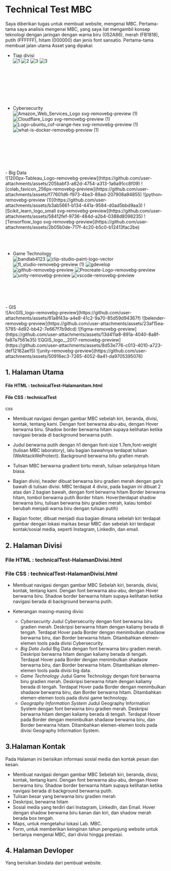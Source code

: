 # Technical Test MBC

Saya diberikan tugas untuk membuat website, mengenai MBC. Pertama-tama saya analisis mengenai MBC, yang saya liat mengambil konsep teknologi dengan jaringan dengan warna biru (052A86), merah (FB1818), putih (FFFFFF), hitam (000000) dan jenis font sansatio. Pertama-tama membuat jalan utama
Asset yang dipakai:
- Tiap divisi <br>
![1](https://github.com/user-attachments/assets/33865ccc-d104-4832-bd27-5817981b6aa0)
![2](https://github.com/user-attachments/assets/63440027-e8d8-4027-9c47-cc9c885f975a)
![3](https://github.com/user-attachments/assets/0fb1de5c-0a09-49cb-92f7-0fdd78ae9d13)
![3](https://github.com/user-attachments/assets/40ff06d3-9bf4-4ba1-90e4-355acc5e0657)
<br>
<br>
<br>
<br>
<br>
<br>

- Cybersecurity <br>
![Amazon_Web_Services_Logo svg-removebg-preview (1)](https://github.com/user-attachments/assets/cd8534d6-5240-4534-b291-897ac7fd1983)
![Cloudflare_Logo svg-removebg-preview (1)](https://github.com/user-attachments/assets/3e975493-4375-4236-8e1a-75b58fd8f243)
![Logo-ubuntu_cof-orange-hex svg-removebg-preview (1)](https://github.com/user-attachments/assets/a0b5327b-6af2-4451-b8ce-d59a681f1e91)
![what-is-docker-removebg-preview (1)](https://github.com/user-attachments/assets/f1c8f24b-eb40-4eae-a380-0f7a2e946556)

<br>
<br>
<br>
<br>
<br>
<br>
- Big Data <br>
![1200px-Tableau_Logo-removebg-preview](https://github.com/user-attachments/assets/205babf3-a62d-4754-a313-1a6a91cc8f09)
![colab_favicon_256px-removebg-preview](https://github.com/user-attachments/assets/f77601d6-f973-4be3-89ad-207908a94855)
![python-removebg-preview (1)](https://github.com/user-attachments/assets/b3ab5661-b134-441a-9584-d0ad5bbd9aa3)
![Scikit_learn_logo_small svg-removebg-preview](https://github.com/user-attachments/assets/58412fef-9736-484d-a2b4-0388d8098235)
![Tensorflow_logo svg-removebg-preview](https://github.com/user-attachments/assets/2b05b0de-717f-4c20-b5c0-b12413fac2be)
<br>
<br>
<br>
<br>

- Game Technology <br>
![bandlab4123](https://github.com/user-attachments/assets/ca262738-eeb8-4d79-b024-6248cfe0df4b)
![clip-studio-paint-logo-vector](https://github.com/user-attachments/assets/a333ef0d-d9f4-4a8d-8c41-9d183ecf4734)
![fl_studio-removebg-preview (1)](https://github.com/user-attachments/assets/105705c4-7ff3-43ae-88a1-3a47aed04dc0)
![gdevelop](https://github.com/user-attachments/assets/7f0e9d01-1a54-492d-b689-2e65b2a50e91)
![github-removebg-preview](https://github.com/user-attachments/assets/548afe28-b650-4561-bd32-345da8850f44)
![Procreate-Logo-removebg-preview](https://github.com/user-attachments/assets/3525d4bd-70b4-4317-8915-e1d23b48ff78)
![unity-removebg-preview](https://github.com/user-attachments/assets/202a0ccb-7c1b-4ee7-b41d-9608c9234c2e)
![vscode-removebg-preview](https://github.com/user-attachments/assets/b118dc1c-08da-4df6-9377-3432ed6f4066)
<br>
<br>
<br>
<br>
- GIS<br>
![ArcGIS_logo-removebg-preview](https://github.com/user-attachments/assets/61a8f43a-a4e8-41c2-9a70-85d59d94367f)
![belender-removebg-preview](https://github.com/user-attachments/assets/23af15ea-5785-4d92-bb42-7e667f7b9dcd)
![figma-removebg-preview](https://github.com/user-attachments/assets/13d411a8-891a-4040-8a8f-fa87a7561e35)
![QGIS_logo__2017-removebg-preview](https://github.com/user-attachments/assets/8d53e776-c013-4010-a723-def12162ae15)
![unity-removebg-preview](https://github.com/user-attachments/assets/50916ec3-7265-4052-8a41-da9705395076)












  

## 1. Halaman Utama 
#### File HTML : technicalTest-Halamanitam.html
#### File CSS : technicalTest
css
- Membuat navigasi dengan gambar MBC sebelah kiri, beranda, divisi, kontak, tentang kami. Dengan font berwarna abu-abu, dengan Hover berwarna biru. Shadow border berwarna hitam supaya kelihatan ketika navigasi berada di background berwarna putih.

- Judul berwarna putih dengan h1 dengan font-size 1.7em,font-weight (tulisan MBC laboratory), lalu bagian bawahnya terdapat tulisan (WeAttackWeProtect). Background berwarna bitu grafien merah.

- Tulisan MBC berwarna gradient birtu merah, tulisan selanjutnya hitam biasa.


- Bagian divisi, header dibuat berwarna biru gradien merah dengan garis bawah di tulisan divisi. MBC terdapat 4 divisi, pada bagian ini dibuat 2 atas dan 2 bagian bawah, dengan font berwarna hitam Border berwarna hitam, tombol berwarna putih Border hitam.
Hover(terdapat shadow berwarna biru, tulisan berwarna biru gradien merah, kalau tombol berubah menjadi warna biru dengan tulisan putih)


- Bagian footer, dibuat menjadi dua bagian dimana sebelah kiri terdapat gambar dengan lokasi markas besar MBC dan sebelah kiri terdapat kontak/sosial media, seperti Instagram, LinkedIn, dan email.


## 2. Halaman Divisi
### File HTML : technicalTest-HalamanDivisi.html
### File CSS : technicalTest-HalamanDivisi.html

- Membuat navigasi dengan gambar MBC Sebelah kiri, beranda, divisi, kontak, tentang kami. Dengan font berwarna abu-abu, dengan Hover berwarna biru. Shadow border berwarna hitam supaya kelihatan ketika navigasi berada di background berwarna putih.

- Keterangan masing-masing divisi
  - *Cybersecurity*
Judul Cybersecurity dengan font berwarna biru gradien merah. Deskripsi berwarna hitam dengan kaliamy berada di tengah. Terdapat Hover pada Border dengan menimbulkan shadaow berwarna biru, dan Border berwarna hitam. Ditambahkan elemen-elemen tools pada divisi Cybersecurity.
  - *Big Data*
Judul Big Data dengan font berwarna biru gradien merah. Deskripsi berwarna hitam dengan kaliamy berada di tengah. Terdapat Hover pada Border dengan menimbulkan shadaow berwarna biru, dan Border berwarna hitam. Ditambahkan elemen-elemen tools pada divisi big data.
  - *Game Technology*
Judul Game Technology dengan font berwarna biru gradien merah. Deskripsi berwarna hitam dengan kaliamy berada di tengah. Terdapat Hover pada Border dengan menimbulkan shadaow berwarna biru, dan Border berwarna hitam. Ditambahkan elemen-elemen tools pada divisi game technology.
  - *Geography Information System*
Judul Geography Information System dengan font berwarna biru gradien merah. Deskripsi berwarna hitam dengan kaliamy berada di tengah. Terdapat Hover pada Border dengan menimbulkan shadaow berwarna biru, dan Border berwarna hitam. Ditambahkan elemen-elemen tools pada divisi Geography Information System.
   
## 3.Halaman Kontak
Pada Halaman ini berisikan informasi sosial media dan kontak pesan dan kesan.
- Membuat navigasi dengan gambar MBC Sebelah kiri, beranda, divisi, kontak, tentang kami. Dengan font berwarna abu-abu, dengan Hover berwarna biru. Shadow border berwarna hitam supaya kelihatan ketika navigasi berada di background berwarna putih.
- Tulisan besar yang berwarna biru gradien merah
- Deskripsi, berwarna hitam
- Sosial media yang terdiri dari Instagram, LinkedIn, dan Email. Hover dengan shadow berwarna biru kanan dan kiri, dan shadow merah berada box tengah.
- Maps, untuk mengetahui lokasi Lab. MBC.
- Form, untuk memberikan keinginan tahun pengunjung website untuk bertanya mengenai MBC, dari divisi hingga prestasi.


## 4. Halaman Devloper
Yang berisikan biodata dari pembuat website.
